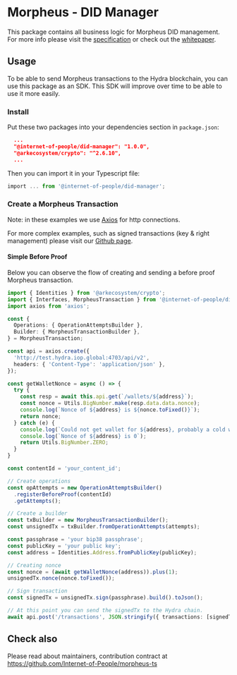 # Morpheus - DID Manager

This package contains all business logic for Morpheus DID management.
For more info please visit the [specification](https://iop-stack.iop.rocks/dids-and-claims/specification/) or check out the [whitepaper](https://iop.global/whitepaper/).

## Usage

To be able to send Morpheus transactions to the Hydra blockchain, you can use this package as an SDK. 
This SDK will improve over time to be able to use it more easily.

### Install

Put these two packages into your dependencies section in `package.json`:

```json
  ...
  "@internet-of-people/did-manager": "1.0.0",
  "@arkecosystem/crypto": "^2.6.10",
  ...
```

Then you can import it in your Typescript file:

```typescript
import ... from '@internet-of-people/did-manager';
```

### Create a Morpheus Transaction

Note: in these examples we use [Axios](https://www.npmjs.com/package/axios) for http connections.

For more complex examples, such as signed transactions (key & right management) please visit our [Github page](https://github.com/Internet-of-People/morpheus-ts/tree/master/packages/examples).

#### Simple Before Proof

Below you can observe the flow of creating and sending a before proof Morpheus transaction.

```typescript
import { Identities } from '@arkecosystem/crypto';
import { Interfaces, MorpheusTransaction } from '@internet-of-people/did-manager';
import axios from 'axios';

const {
  Operations: { OperationAttemptsBuilder },
  Builder: { MorpheusTransactionBuilder },
} = MorpheusTransaction;

const api = axios.create({
  'http://test.hydra.iop.global:4703/api/v2',
  headers: { 'Content-Type': 'application/json' },
});

const getWalletNonce = async () => {
  try {
    const resp = await this.api.get(`/wallets/${address}`);
    const nonce = Utils.BigNumber.make(resp.data.data.nonce);
    console.log(`Nonce of ${address} is ${nonce.toFixed()}`);
    return nonce;
  } catch (e) {
    console.log(`Could not get wallet for ${address}, probably a cold wallet.`);
    console.log(`Nonce of ${address} is 0`);
    return Utils.BigNumber.ZERO;
  }
}

const contentId = 'your_content_id';

// Create operations
const opAttempts = new OperationAttemptsBuilder()
  .registerBeforeProof(contentId)
  .getAttempts();

// Create a builder
const txBuilder = new MorpheusTransactionBuilder();
const unsignedTx = txBuilder.fromOperationAttempts(attempts);

const passphrase = 'your bip38 passphrase';
const publicKey = 'your public key';
const address = Identities.Address.fromPublicKey(publicKey);

// Creating nonce
const nonce = (await getWalletNonce(address)).plus(1);
unsignedTx.nonce(nonce.toFixed());

// Sign transaction
const signedTx = unsignedTx.sign(passphrase).build().toJson();

// At this point you can send the signedTx to the Hydra chain.
await api.post('/transactions', JSON.stringify({ transactions: [signedTx] }));
```

## Check also

Please read about maintainers, contribution contract at <https://github.com/Internet-of-People/morpheus-ts>